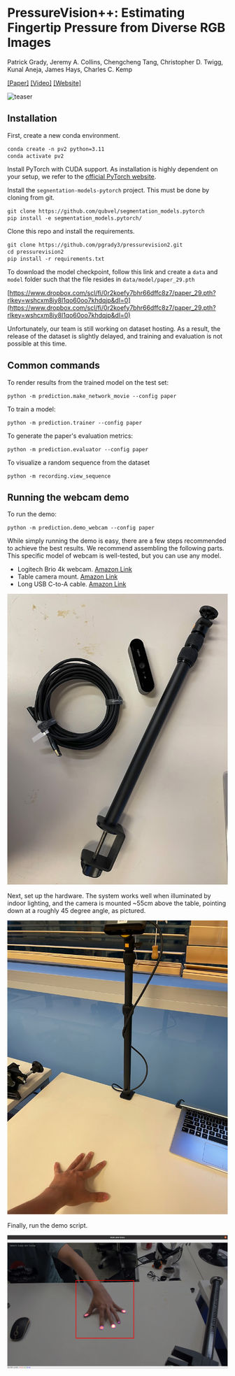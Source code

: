 # PressureVision++: Estimating Fingertip Pressure from Diverse RGB Images
Patrick Grady, Jeremy A. Collins, Chengcheng Tang, Christopher D. Twigg, Kunal Aneja, James Hays, Charles C. Kemp

[[Paper]](https://pressurevision.github.io/pressurevision2.pdf) [[Video]](https://www.youtube.com/watch?v=MPHPIWfp7Bg) [[Website]](https://pressurevision.github.io/)

![teaser](docs/teaser.gif)

## Installation

First, create a new conda environment.
```
conda create -n pv2 python=3.11
conda activate pv2
```

Install PyTorch with CUDA support. As installation is highly dependent on your setup, we refer to the [official PyTorch website](https://pytorch.org/). 

Install the `segnentation-models-pytorch` project. This must be done by cloning from git.
```
git clone https://github.com/qubvel/segmentation_models.pytorch
pip install -e segmentation_models.pytorch/
```

Clone this repo and install the requirements.
```
git clone https://github.com/pgrady3/pressurevision2.git
cd pressurevision2
pip install -r requirements.txt
```

To download the model checkpoint, follow this link and create a `data` and `model` folder such that the file resides in `data/model/paper_29.pth`

[https://www.dropbox.com/scl/fi/0r2koefy7bhr66dffc8z7/paper_29.pth?rlkey=wshcxm8iy8l1qo60oo7khdqjp&dl=0](https://www.dropbox.com/scl/fi/0r2koefy7bhr66dffc8z7/paper_29.pth?rlkey=wshcxm8iy8l1qo60oo7khdqjp&dl=0)

Unfortunately, our team is still working on dataset hosting. As a result, the release of the dataset is slightly delayed, and training and evaluation is not possible at this time.

## Common commands

To render results from the trained model on the test set:
```
python -m prediction.make_network_movie --config paper
```

To train a model:
```
python -m prediction.trainer --config paper
```

To generate the paper's evaluation metrics:
```
python -m prediction.evaluator --config paper
```

To visualize a random sequence from the dataset
```
python -m recording.view_sequence
```

## Running the webcam demo

To run the demo:

```
python -m prediction.demo_webcam --config paper
```

While simply running the demo is easy, there are a few steps recommended to achieve the best results. We recommend assembling the following parts. This specific model of webcam is well-tested, but you can use any model.

* Logitech Brio 4k webcam. [Amazon Link](https://www.amazon.com/Logitech-Calling-Noise-Canceling-Correction-Microsoft/dp/B01N5UOYC4)
* Table camera mount. [Amazon Link](https://www.amazon.com/Camera-Adjustable-Tabletop-Streaming-Shooting/dp/B09W5CRYZ3?th=1)
* Long USB C-to-A cable. [Amazon Link](https://www.amazon.com/CableCreation-Compatible-Virtual-Reality-Headsets/dp/B08RMLWVL6)

![parts](docs/parts.png)

Next, set up the hardware. The system works well when illuminated by indoor lighting, and the camera is mounted ~55cm above the table, pointing down at a roughly 45 degree angle, as pictured.

![setup](docs/setup.png)

Finally, run the demo script.

![demo](docs/demo.png)